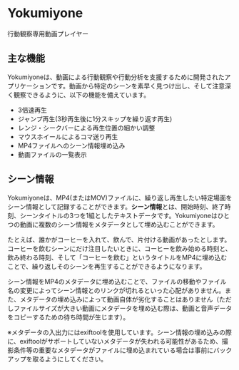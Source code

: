 # Yokumiyone
行動観察専用動画プレイヤー

## 主な機能
Yokumiyoneは、動画による行動観察や行動分析を支援するために開発されたアプリケーションです。動画から特定のシーンを素早く見つけ出し、そして注意深く観察できるように、以下の機能を備えています。

- 3倍速再生
- ジャンプ再生(3秒再生後に1分スキップを繰り返す再生)
- レンジ・シークバーによる再生位置の細かい調整
- マウスホイールによるコマ送り再生
- MP4ファイルへのシーン情報埋め込み
- 動画ファイルの一覧表示

## シーン情報
Yokumiyoneは、MP4(またはMOV)ファイルに、繰り返し再生したい特定場面をシーン情報として記録することができます。**シーン情報**とは、開始時刻、終了時刻、シーンタイトルの3つを1組としたテキストデータです。Yokumiyoneはひとつの動画に複数のシーン情報をメタデータとして埋め込むことができます。

たとえば、誰かがコーヒーを入れて、飲んで、片付ける動画があったとします。コーヒーを飲むシーンにだけ注目したいときに、コーヒーを飲み始める時刻と、飲み終わる時刻、そして「コーヒーを飲む」というタイトルをMP4に埋め込むことで、繰り返しそのシーンを再生することができるようになります。

シーン情報をMP4のメタデータに埋め込むことで、ファイルの移動やファイル名の変更によってシーン情報とのリンクが切れるといった心配がありません。また、メタデータの埋め込みによって動画自体が劣化することはありません（ただしファイルサイズが大きい動画にメタデータを埋め込む際は、動画と音声データをコピーするための待ち時間が生じます）。

※メタデータの入出力にはexiftoolを使用しています。シーン情報の埋め込みの際に、exiftoolがサポートしていないメタデータが失われる可能性があるため、撮影条件等の重要なメタデータがファイルに埋め込まれている場合は事前にバックアップを取るようにしてください。
